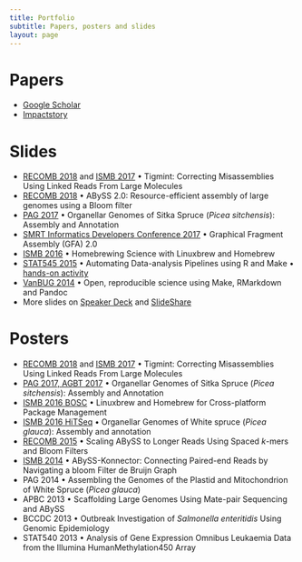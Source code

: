 ```yaml
---
title: Portfolio
subtitle: Papers, posters and slides
layout: page
---
```


# Papers

+ [Google Scholar](http://scholar.google.ca/citations?user=wFl3qXAAAAAJ)
+ [Impactstory](https://impactstory.org/u/0000-0002-9275-5966)

# Slides

+ [RECOMB 2018](http://sjackman.ca/tigmint-recomb-slides/)
  and [ISMB 2017](http://sjackman.ca/tigmint-slides/)
  • Tigmint: Correcting Misassemblies Using Linked Reads From Large Molecules
+ [RECOMB 2018](http://sjackman.ca/abyss2-slides/)
  • ABySS 2.0: Resource-efficient assembly of large genomes using a Bloom filter
+ [PAG 2017](http://sjackman.ca/picea-sitchensis-organelles-slides/)
  • Organellar Genomes of Sitka Spruce (*Picea sitchensis*): Assembly and Annotation
+ [SMRT Informatics Developers Conference 2017](http://sjackman.ca/gfa2-slides/)
  • Graphical Fragment Assembly (GFA) 2.0
+ [ISMB 2016](http://sjackman.ca/linuxbrew-slides)
  • Homebrewing Science with Linuxbrew and Homebrew
+ [STAT545 2015](http://stat545-ubc.github.io/automation01_slides/)
  • Automating Data-analysis Pipelines using R and Make
  • [hands-on activity](http://stat545-ubc.github.io/automation04_make-activity.html)
+ [VanBUG 2014](http://sjackman.ca/open-science)
  • Open, reproducible science using Make, RMarkdown and Pandoc
+ More slides on [Speaker Deck](http://www.slideshare.net/shaunjackman) and [SlideShare](https://speakerdeck.com/sjackman)

# Posters

+ [RECOMB 2018](https://f1000research.com/posters/7-481)
  and [ISMB 2017](https://f1000research.com/posters/6-1406)
  • Tigmint: Correcting Misassemblies Using Linked Reads From Large Molecules
+ [PAG 2017, AGBT 2017](https://f1000research.com/posters/6-132)
  • Organellar Genomes of Sitka Spruce (*Picea sitchensis*): Assembly and Annotation
+ [ISMB 2016 BOSC](https://f1000research.com/posters/5-1795)
  • Linuxbrew and Homebrew for Cross-platform Package Management
+ [ISMB 2016 HiTSeq](https://f1000research.com/posters/5-2072)
  • Organellar Genomes of White spruce (*Picea glauca*): Assembly and annotation
+ [RECOMB 2015](https://f1000research.com/posters/1097878)
  • Scaling ABySS to Longer Reads Using Spaced *k*-mers and Bloom Filters
+ [ISMB 2014](https://f1000research.com/posters/1096524)
  • ABySS-Konnector: Connecting Paired-end Reads by Navigating a bloom Filter de Bruijn Graph
+ PAG 2014
  • Assembling the Genomes of the Plastid and Mitochondrion of White Spruce (*Picea glauca*)
+ APBC 2013
  • Scaffolding Large Genomes Using Mate-pair Sequencing and ABySS
+ BCCDC 2013
  • Outbreak Investigation of *Salmonella enteritidis* Using Genomic Epidemiology
+ STAT540 2013
  • Analysis of Gene Expression Omnibus Leukaemia Data from the Illumina HumanMethylation450 Array
